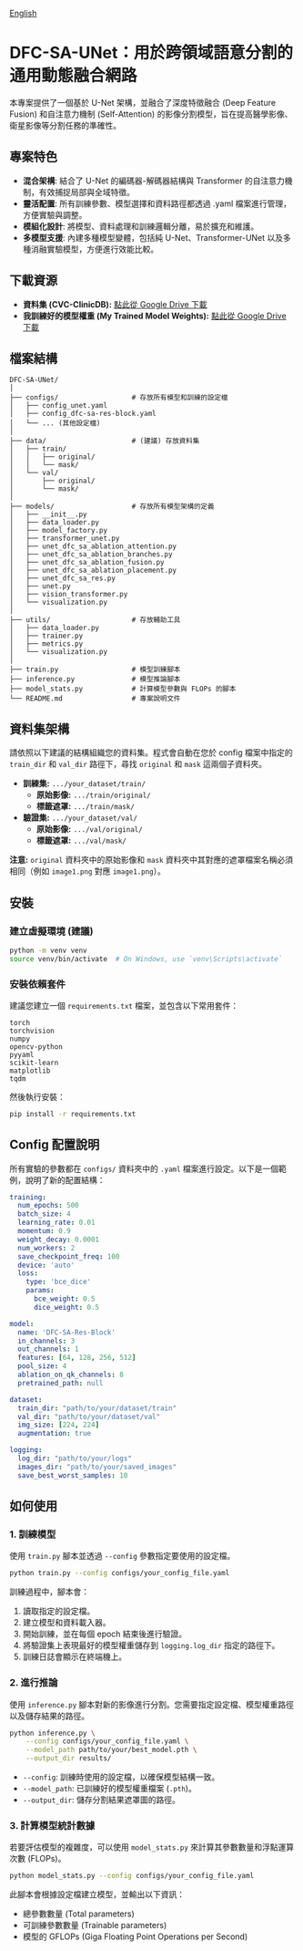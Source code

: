 [English](README.md)

# DFC-SA-UNet：用於跨領域語意分割的通用動態融合網路

本專案提供了一個基於 U-Net 架構，並融合了深度特徵融合 (Deep Feature Fusion) 和自注意力機制 (Self-Attention) 的影像分割模型，旨在提高醫學影像、衛星影像等分割任務的準確性。

## 專案特色

*   **混合架構**: 結合了 U-Net 的編碼器-解碼器結構與 Transformer 的自注意力機制，有效捕捉局部與全域特徵。
*   **靈活配置**: 所有訓練參數、模型選擇和資料路徑都透過 .yaml 檔案進行管理，方便實驗與調整。
*   **模組化設計**: 將模型、資料處理和訓練邏輯分離，易於擴充和維護。
*   **多模型支援**: 內建多種模型變體，包括純 U-Net、Transformer-UNet 以及多種消融實驗模型，方便進行效能比較。

## 下載資源

*   **資料集 (CVC-ClinicDB):** [點此從 Google Drive 下載](https://docs.google.com/uc?export=download&id=1E_nC-S4_Ofp-F3R_emhXp_i-4_aoAgS1)
*   **我訓練好的模型權重 (My Trained Model Weights):** [點此從 Google Drive 下載](https://docs.google.com/uc?export=download&id=1your_pretrained_weights_id)

## 檔案結構

```
DFC-SA-UNet/
│
├── configs/                  # 存放所有模型和訓練的設定檔
│   ├── config_unet.yaml
│   ├── config_dfc-sa-res-block.yaml
│   └── ... (其他設定檔)
│
├── data/                     # (建議) 存放資料集
│   ├── train/
│   │   ├── original/
│   │   └── mask/
│   └── val/
│       ├── original/
│       └── mask/
│
├── models/                   # 存放所有模型架構的定義
│   ├── __init__.py
│   ├── data_loader.py
│   ├── model_factory.py
│   ├── transformer_unet.py
│   ├── unet_dfc_sa_ablation_attention.py
│   ├── unet_dfc_sa_ablation_branches.py
│   ├── unet_dfc_sa_ablation_fusion.py
│   ├── unet_dfc_sa_ablation_placement.py
│   ├── unet_dfc_sa_res.py
│   ├── unet.py
│   ├── vision_transformer.py
│   └── visualization.py
│
├── utils/                    # 存放輔助工具
│   ├── data_loader.py
│   ├── trainer.py
│   ├── metrics.py
│   └── visualization.py
│
├── train.py                  # 模型訓練腳本
├── inference.py              # 模型推論腳本
├── model_stats.py            # 計算模型參數與 FLOPs 的腳本
└── README.md                 # 專案說明文件
```

## 資料集架構

請依照以下建議的結構組織您的資料集。程式會自動在您於 config 檔案中指定的 `train_dir` 和 `val_dir` 路徑下，尋找 `original` 和 `mask` 這兩個子資料夾。

*   **訓練集:** `.../your_dataset/train/`
    *   **原始影像:** `.../train/original/`
    *   **標籤遮罩:** `.../train/mask/`
*   **驗證集:** `.../your_dataset/val/`
    *   **原始影像:** `.../val/original/`
    *   **標籤遮罩:** `.../val/mask/`

**注意:** `original` 資料夾中的原始影像和 `mask` 資料夾中其對應的遮罩檔案名稱必須相同（例如 `image1.png` 對應 `image1.png`）。

## 安裝

### 建立虛擬環境 (建議)

```bash
python -m venv venv
source venv/bin/activate  # On Windows, use `venv\Scripts\activate`
```

### 安裝依賴套件

建議您建立一個 `requirements.txt` 檔案，並包含以下常用套件：

```
torch
torchvision
numpy
opencv-python
pyyaml
scikit-learn
matplotlib
tqdm
```

然後執行安裝：

```bash
pip install -r requirements.txt
```

## Config 配置說明

所有實驗的參數都在 `configs/` 資料夾中的 `.yaml` 檔案進行設定。以下是一個範例，說明了新的配置結構：

```yaml
training:
  num_epochs: 500
  batch_size: 4
  learning_rate: 0.01
  momentum: 0.9
  weight_decay: 0.0001
  num_workers: 2
  save_checkpoint_freq: 100
  device: 'auto'
  loss:
    type: 'bce_dice'
    params:
      bce_weight: 0.5
      dice_weight: 0.5

model:
  name: 'DFC-SA-Res-Block'
  in_channels: 3
  out_channels: 1
  features: [64, 128, 256, 512]
  pool_size: 4
  ablation_on_qk_channels: 8
  pretrained_path: null

dataset:
  train_dir: "path/to/your/dataset/train"
  val_dir: "path/to/your/dataset/val"
  img_size: [224, 224]
  augmentation: true

logging:
  log_dir: "path/to/your/logs"
  images_dir: "path/to/your/saved_images"
  save_best_worst_samples: 10
```

## 如何使用

### 1. 訓練模型

使用 `train.py` 腳本並透過 `--config` 參數指定要使用的設定檔。

```bash
python train.py --config configs/your_config_file.yaml
```

訓練過程中，腳本會：

1.  讀取指定的設定檔。
2.  建立模型和資料載入器。
3.  開始訓練，並在每個 epoch 結束後進行驗證。
4.  將驗證集上表現最好的模型權重儲存到 `logging.log_dir` 指定的路徑下。
5.  訓練日誌會顯示在終端機上。

### 2. 進行推論

使用 `inference.py` 腳本對新的影像進行分割。您需要指定設定檔、模型權重路徑以及儲存結果的路徑。

```bash
python inference.py \
    --config configs/your_config_file.yaml \
    --model_path path/to/your/best_model.pth \
    --output_dir results/
```

*   `--config`: 訓練時使用的設定檔，以確保模型結構一致。
*   `--model_path`: 已訓練好的模型權重檔案 (`.pth`)。
*   `--output_dir`: 儲存分割結果遮罩圖的路徑。

### 3. 計算模型統計數據

若要評估模型的複雜度，可以使用 `model_stats.py` 來計算其參數數量和浮點運算次數 (FLOPs)。

```bash
python model_stats.py --config configs/your_config_file.yaml
```

此腳本會根據設定檔建立模型，並輸出以下資訊：

*   總參數數量 (Total parameters)
*   可訓練參數數量 (Trainable parameters)
*   模型的 GFLOPs (Giga Floating Point Operations per Second)

```